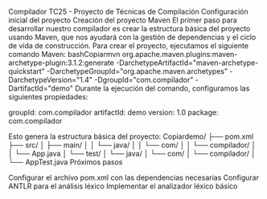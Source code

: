 Compilador TC25 - Proyecto de Técnicas de Compilación
Configuración inicial del proyecto
Creación del proyecto Maven
El primer paso para desarrollar nuestro compilador es crear la estructura básica del proyecto usando Maven, que nos ayudará con la gestión de dependencias y el ciclo de vida de construcción.
Para crear el proyecto, ejecutamos el siguiente comando Maven:
bashCopiarmvn org.apache.maven.plugins:maven-archetype-plugin:3.1.2:generate -DarchetypeArtifactId="maven-archetype-quickstart" -DarchetypeGroupId="org.apache.maven.archetypes" -DarchetypeVersion="1.4" -DgroupId="com.compilador" -DartifactId="demo"
Durante la ejecución del comando, configuramos las siguientes propiedades:

groupId: com.compilador
artifactId: demo
version: 1.0
package: com.compilador

Esto genera la estructura básica del proyecto:
Copiardemo/
├── pom.xml
├── src/
│   ├── main/
│   │   └── java/
│   │       └── com/
│   │           └── compilador/
│   │               └── App.java
│   └── test/
│       └── java/
│           └── com/
│               └── compilador/
│                   └── AppTest.java
Próximos pasos

Configurar el archivo pom.xml con las dependencias necesarias
Configurar ANTLR para el análisis léxico
Implementar el analizador léxico básico